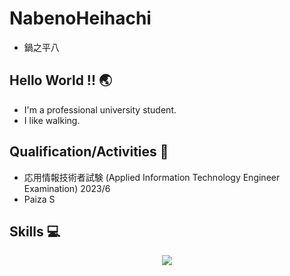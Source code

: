 # NabenoHeihachi
- 鍋之平八
## Hello World !! 🌏
- I'm a professional university student.
- I like walking.

## Qualification/Activities 🏅
- 応用情報技術者試験 (Applied Information Technology Engineer Examination) 2023/6
- Paiza S

## Skills 💻
<p align="center">
  <a href="https://skillicons.dev">
    <img src="https://skillicons.dev/icons?i=git,github,py,django,flask,html,css,bootstrap,js,ts,react,vite,blender,php,sqlite,mysql," />
  </a>
</p>

<!---
KS-PF/KS-PF is a ✨ special ✨ repository because its `README.md` (this file) appears on your GitHub profile.
You can click the Preview link to take a look at your changes.
--->
